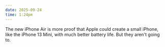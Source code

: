 ```yaml
---
date: 2025-09-24
time: 1:24pm
---
```

The new iPhone Air is more proof that Apple could create a small iPhone, like the iPhone 13 Mini, with much better battery life. But they aren't going to.